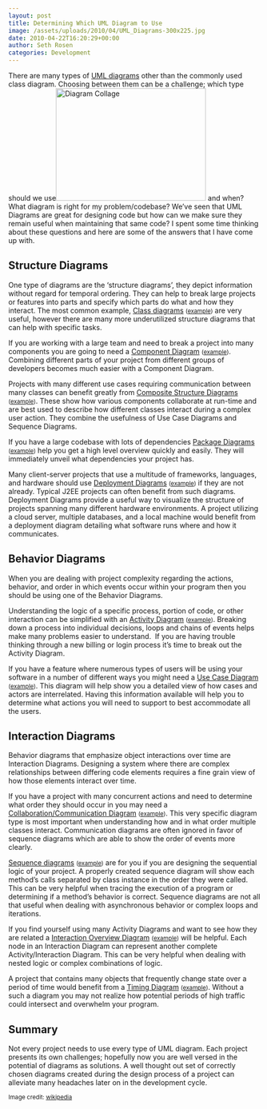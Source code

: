 ```yaml
---
layout: post
title: Determining Which UML Diagram to Use
image: /assets/uploads/2010/04/UML_Diagrams-300x225.jpg
date: 2010-04-22T16:20:29+00:00
author: Seth Rosen
categories: Development
---
```

There are many types of <a href="http://www.agilemodeling.com/essays/umlDiagrams.htm" target="_blank">UML diagrams</a> other than the commonly used class diagram. Choosing between them can be a challenge; which type should we use<img class="size-medium wp-image-25 alignright" title="UML_Diagrams" src="{{site.baseurl}}/assets/uploads/2010/04/UML_Diagrams-300x225.jpg" alt="Diagram Collage" width="300" height="225" srcset="{{site.baseurl}}/assets/uploads/2010/04/UML_Diagrams-300x225.jpg 300w, {{site.baseurl}}/assets/uploads/2010/04/UML_Diagrams.jpg 420w" sizes="(max-width: 300px) 100vw, 300px" /> and when? What diagram is right for my problem/codebase? We&#8217;ve seen that UML Diagrams are great for designing code but how can we make sure they remain useful when maintaining that same code? I spent some time thinking about these questions and here are some of the answers that I have come up with.

## Structure Diagrams

One type of diagrams are the &#8216;structure diagrams&#8217;, they depict information without regard for temporal ordering. They can help to break large projects or features into parts and specify which parts do what and how they interact. The most common example, <a href="http://en.wikipedia.org/wiki/Class_diagram" target="_blank">Class diagrams</a> <small>(<a rel="wp-prettyPhoto" href="{{site.baseurl}}/assets/uploads/2010/04/classUML.png">example</a>)</small> are very useful, however there are many more underutilized structure diagrams that can help with specific tasks.

<!--more-->

If you are working with a large team and need to break a project into many components you are going to need a <a href="http://en.wikipedia.org/wiki/Component_diagram" target="_blank">Component Diagram</a> <small>(<a rel="wp-prettyPhoto" href="{{site.baseurl}}/assets/uploads/2010/04/Component-4.png">example</a>)</small>. Combining different parts of your project from different groups of developers becomes much easier with a Component Diagram.

Projects with many different use cases requiring communication between many classes can benefit greatly from <a href="http://en.wikipedia.org/wiki/Composite_structure_diagram" target="_blank">Composite Structure Diagrams</a> <small>(<a rel="wp-prettyPhoto" href="{{site.baseurl}}/assets/uploads/2010/04/Composite_Structure_Diagram.png">example</a>)</small>. These show how various components collaborate at run-time and are best used to describe how different classes interact during a complex user action. They combine the usefulness of Use Case Diagrams and Sequence Diagrams.

If you have a large codebase with lots of dependencies <a href="http://en.wikipedia.org/wiki/Package_diagram" target="_blank">Package Diagrams</a> <small>(<a rel="wp-prettyPhoto" href="{{site.baseurl}}/assets/uploads/2010/04/Package_import-1.png">example</a>)</small> help you get a high level overview quickly and easily. They will immediately unveil what dependencies your project has.

Many client-server projects that use a multitude of frameworks, languages, and hardware should use <a href="http://en.wikipedia.org/wiki/Deployment_diagram" target="_blank">Deployment Diagrams</a> <small>(<a rel="wp-prettyPhoto" href="{{site.baseurl}}/assets/uploads/2010/04/UML_Diagramme_Deploiement.gif">example</a>)</small> if they are not already. Typical J2EE projects can often benefit from such diagrams. Deployment Diagrams provide a useful way to visualize the structure of projects spanning many different hardware environments. A project utilizing a cloud server, multiple databases, and a local machine would benefit from a deployment diagram detailing what software runs where and how it communicates.

## Behavior Diagrams

When you are dealing with project complexity regarding the actions, behavior, and order in which events occur within your program then you should be using one of the Behavior Diagrams.

Understanding the logic of a specific process, portion of code, or other interaction can be simplified with an <a href="http://en.wikipedia.org/wiki/Activity_diagram" target="_blank">Activity Diagram</a> <small>(<a rel="wp-prettyPhoto" href="{{site.baseurl}}/assets/uploads/2010/04/678px-Activity_Diagram_1.jpg">example</a>)</small>. Breaking down a process into individual decisions, loops and chains of events helps make many problems easier to understand.  If you are having trouble thinking through a new billing or login process it’s time to break out the Activity Diagram.

If you have a feature where numerous types of users will be using your software in a number of different ways you might need a <a href="http://en.wikipedia.org/wiki/Use_case_diagram" target="_blank">Use Case Diagram</a> <small>(<a rel="wp-prettyPhoto" href="{{site.baseurl}}/assets/uploads/2010/04/UML_Use_Case_diagram.png">example</a>)</small>. This diagram will help show you a detailed view of how cases and actors are interrelated. Having this information available will help you to determine what actions you will need to support to best accommodate all the users.

## Interaction Diagrams

Behavior diagrams that emphasize object interactions over time are Interaction Diagrams. Designing a system where there are complex relationships between differing code elements requires a fine grain view of how those elements interact over time.

If you have a project with many concurrent actions and need to determine what order they should occur in you may need a <a href="http://en.wikipedia.org/wiki/Communication_diagram" target="_blank">Collaboration/Communication Diagram</a> <small>(<a rel="wp-prettyPhoto" href="{{site.baseurl}}/assets/uploads/2010/04/Kommunikations_diagramm-5.png">example</a>)</small>. This very specific diagram type is most important when understanding how and in what order multiple classes interact. Communication diagrams are often ignored in favor of sequence diagrams which are able to show the order of events more clearly.

<a href="http://en.wikipedia.org/wiki/Sequence_diagram" target="_blank">Sequence diagrams</a> <small>(<a rel="wp-prettyPhoto" href="{{site.baseurl}}/assets/uploads/2010/04/Restaurant-UML-SEQ.gif">example</a>)</small> are for you if you are designing the sequential logic of your project. A properly created sequence diagram will show each method’s calls separated by class instance in the order they were called. This can be very helpful when tracing the execution of a program or determining if a method’s behavior is correct. Sequence diagrams are not all that useful when dealing with asynchronous behavior or complex loops and iterations.

If you find yourself using many Activity Diagrams and want to see how they are related a <a href="http://en.wikipedia.org/wiki/Interaction_overview_diagram" target="_blank">Interaction Overview Diagram</a> <small>(<a rel="wp-prettyPhoto" href="{{site.baseurl}}/assets/uploads/2010/04/interactionUML-1.png">example</a>)</small> will be helpful. Each node in an Interaction Diagram can represent another complete Activity/Interaction Diagram. This can be very helpful when dealing with nested logic or complex combinations of logic.

A project that contains many objects that frequently change state over a period of time would benefit from a <a href="http://en.wikipedia.org/wiki/Timing_diagram_(Unified_Modeling_Language)" target="_blank">Timing Diagram</a> <small>(<a rel="wp-prettyPhoto" href="{{site.baseurl}}/assets/uploads/2010/04/example-of-a-timing-diagram.png">example</a>)</small>. Without a such a diagram you may not realize how potential periods of high traffic could intersect and overwhelm your program.

## Summary

Not every project needs to use every type of UML diagram. Each project presents its own challenges; hopefully now you are well versed in the potential of diagrams as solutions. A well thought out set of correctly chosen diagrams created during the design process of a project can alleviate many headaches later on in the development cycle.

<small>Image credit: <a href="http://en.wikipedia.org/wiki/File:UML_Diagrams.jpg" target="_blank">wikipedia</a></small>

<div style="clear:both;">
  &nbsp;
</div>
